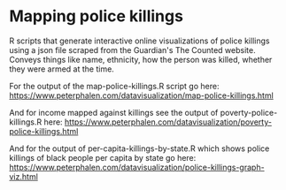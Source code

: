 # Mapping police killings
R scripts that generate interactive online visualizations of police killings using a json file scraped from the Guardian's The Counted website. Conveys things like name, ethnicity, how the person was killed, whether they were armed at the time. 

For the output of the map-police-killings.R script go here: 
https://www.peterphalen.com/datavisualization/map-police-killings.html

And for income mapped against killings see the output of poverty-police-killings.R here: 
https://www.peterphalen.com/datavisualization/poverty-police-killings.html

And for the output of per-capita-killings-by-state.R which shows police killings of black people per capita by state go here:
https://www.peterphalen.com/datavisualization/police-killings-graph-viz.html
